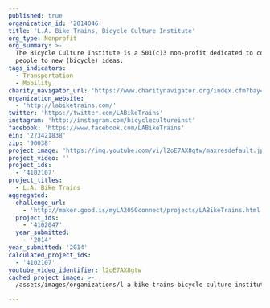 ```yaml
---
published: true
organization_id: '2014046'
title: 'L.A. Bike Trains, Bicycle Culture Institute'
org_type: Nonprofit
org_summary: >-
  The Bicycle Culture Institute is a 501(c)3 non-profit dedicated to connecting
  people to new (bicycle) ideas.
tags_indicators:
  - Transportation
  - Mobility
charity_navigator_url: 'https://www.charitynavigator.org/index.cfm?bay=search.profile&ein=273421838'
organization_website:
  - 'http://labiketrains.com/'
twitter: 'https://twitter.com/LABikeTrains'
instagram: 'http://instagram.com/bicyclecultureinst'
facebook: 'https://www.facebook.com/LABikeTrains'
ein: '273421838'
zip: '90038'
project_image: 'https://img.youtube.com/vi/l2oE7AX8gtw/maxresdefault.jpg'
project_video: ''
project_ids:
  - '4102107'
project_titles:
  - L.A. Bike Trains
aggregated:
  challenge_url:
    - 'http://maker.good.is/myLA2050connect/projects/LABikeTrains.html'
  project_ids:
    - '4102047'
  year_submitted:
    - '2014'
year_submitted: '2014'
calculated_project_ids:
  - '4102107'
youtube_video_identifier: l2oE7AX8gtw
cached_project_image: >-
  /assets/images/organizations/l-a-bike-trains-bicycle-culture-institute/img.youtube.com/vi/l2oE7AX8gtw/maxresdefault.jpg

---
```

